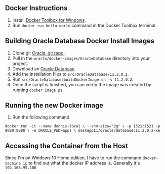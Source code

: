 
## Docker Instructions
1) Install [Docker Toolbox for Windows](https://docs.docker.com/toolbox/toolbox_install_windows/#step-3-verify-your-installation).
2) Run `docker run hello-world` command in the Docker Toolbox terminal.

## Building Oracle Database Docker Install Images
1) Clone git [Oracle .git repo](https://github.com/oracle/docker-images);
2) Pull in the `oracle/docker-images/OracleDatabase` directory into your project.
3) Download an [Oracle Database](http://www.oracle.com/technetwork/database/database-technologies/express-edition/downloads/index.html).
4) Add the installation files to `src/OracleDatabase/11.2.0.2`.
5) Run `src/OracleDatabase/buildDockerImage.sh -v 11.2.0.2`.
6) Once the script is finished, you can verify the image was created by running `docker image ps`.

## Running the new Docker image
1) Run the following command:

`docker run -it --name dennis-local \
 --shm-size="2g" \
 -p 1521:1521 -p 8080:8080 \
 -e ORACLE_PWD=apps \
 destepp11/oracle/database:11.2.0.2-xe`
 
 ## Accessing the Container from the Host
 Since I'm on Windows 10 Home edition, I have to run the command `docker-machine ip` to find out what the docker IP address is. Generally it's 
 `192.168.99.100`


